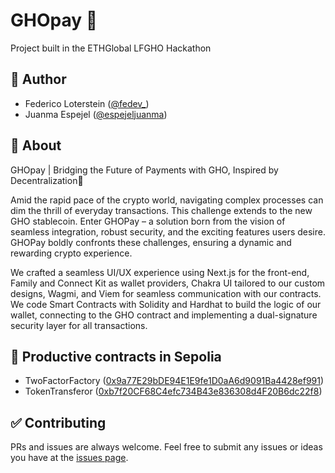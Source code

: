# GHOpay 👻
Project built in the ETHGlobal LFGHO Hackathon

## 👤 Author
- Federico Loterstein ([@fedev_](https://twitter.com/fedev_))
- Juanma Espejel ([@espejeljuanma](https://twitter.com/espejeljuanma))

## 🌈 About

GHOpay | Bridging the Future of Payments with GHO, Inspired by Decentralization🚀

Amid the rapid pace of the crypto world, navigating complex processes can dim the thrill of everyday transactions. This challenge extends to the new GHO stablecoin. Enter GHOPay – a solution born from the vision of seamless integration, robust security, and the exciting features users desire. GHOPay boldly confronts these challenges, ensuring a dynamic and rewarding crypto experience.

We crafted a seamless UI/UX experience using Next.js for the front-end, Family and Connect Kit as wallet providers, Chakra UI tailored to our custom designs, Wagmi, and Viem for seamless communication with our contracts. We code Smart Contracts with Solidity and Hardhat to build the logic of our wallet, connecting to the GHO contract and implementing a dual-signature security layer for all transactions.


## 💸 Productive contracts in Sepolia

- TwoFactorFactory ([0x9a77E29bDE94E1E9fe1D0aA6d9091Ba4428ef991](https://sepolia.etherscan.io/address/0x9a77E29bDE94E1E9fe1D0aA6d9091Ba4428ef991))
- TokenTransferor ([0xb7f20CF68C4efc734B43e836308d4F20B6dc22f8](https://sepolia.etherscan.io/address/0xb7f20cf68c4efc734b43e836308d4f20b6dc22f8))

## ✅ Contributing 
PRs and issues are always welcome. Feel free to submit any issues or ideas you have at the [issues page](https://github.com/fedeloterstein/ghopay/issues).